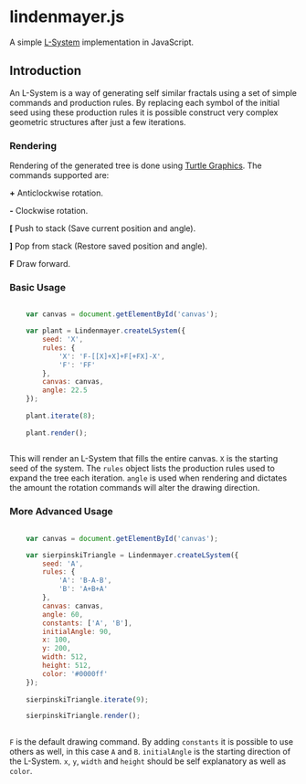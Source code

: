 # lindenmayer.js

A simple [L-System](http://en.wikipedia.org/wiki/L-system) implementation in JavaScript.

## Introduction

An L-System is a way of generating self similar fractals using a set of simple commands and production rules. By replacing each symbol of the initial seed using these production rules it is possible construct very complex geometric structures after just a few iterations.

### Rendering

Rendering of the generated tree is done using [Turtle Graphics](http://en.wikipedia.org/wiki/Turtle_graphics). The commands supported are:

__\+__    Anticlockwise rotation.

__\-__    Clockwise rotation.

__\[__    Push to stack (Save current position and angle).

__\]__    Pop from stack (Restore saved position and angle).

__F__    Draw forward.


### Basic Usage


```javascript

	var canvas = document.getElementById('canvas');

	var plant = Lindenmayer.createLSystem({
		seed: 'X',
		rules: {
			'X': 'F-[[X]+X]+F[+FX]-X',
			'F': 'FF'
		},
		canvas: canvas,
		angle: 22.5
	});
    
	plant.iterate(8);
    
	plant.render();
    
```

This will render an L-System that fills the entire canvas. `X` is the starting seed of the system. The `rules` object lists the production rules used to expand the tree each iteration. `angle` is used when rendering and dictates the amount the rotation commands will alter the drawing direction.

### More Advanced Usage


```javascript

	var canvas = document.getElementById('canvas');

	var sierpinskiTriangle = Lindenmayer.createLSystem({
		seed: 'A',
		rules: {
			'A': 'B-A-B',
			'B': 'A+B+A'
		},
		canvas: canvas,
		angle: 60,
		constants: ['A', 'B'],
		initialAngle: 90,
		x: 100,
		y: 200,
		width: 512,
		height: 512,
		color: '#0000ff'
	});
	
	sierpinskiTriangle.iterate(9);

	sierpinskiTriangle.render();
    
```

`F` is the default drawing command. By adding `constants` it is possible to use others as well, in this case `A` and `B`. `initialAngle` is the starting direction of the L-System. `x`, `y`, `width` and `height` should be self explanatory as well as `color`.

